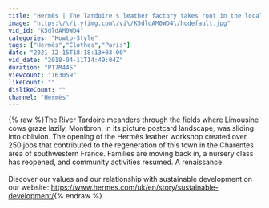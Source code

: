 ```yaml
---
title: "Hermès | The Tardoire's leather factory takes root in the local community"
image: "https:\/\/i.ytimg.com\/vi\/K5dldAM0WD4\/hqdefault.jpg"
vid_id: "K5dldAM0WD4"
categories: "Howto-Style"
tags: ["Hermès","Clothes","Paris"]
date: "2021-12-15T18:18:13+03:00"
vid_date: "2018-04-11T14:49:04Z"
duration: "PT7M44S"
viewcount: "163059"
likeCount: ""
dislikeCount: ""
channel: "Hermès"
---
```

{% raw %}The River Tardoire meanders through the fields where Limousine cows graze lazily. Montbron, in its picture postcard landscape, was sliding into oblivion. The opening of the Hermès leather workshop created over 250 jobs that contributed to the regeneration of this town in the Charentes area of southwestern France. Families are moving back in, a nursery class has reopened, and community activities resumed. A renaissance.<br /><br />Discover our values and our relationship with sustainable development on our website: <a rel="nofollow" target="blank" href="https://www.hermes.com/uk/en/story/sustainable-development/">https://www.hermes.com/uk/en/story/sustainable-development/</a>{% endraw %}
